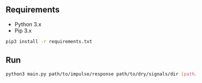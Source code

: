 ## Requirements

- Python 3.x
- Pip 3.x

```bash
pip3 install -r requirements.txt
```

## Run

```bash
python3 main.py path/to/impulse/response path/to/dry/signals/dir [path/to/output/dir]
```